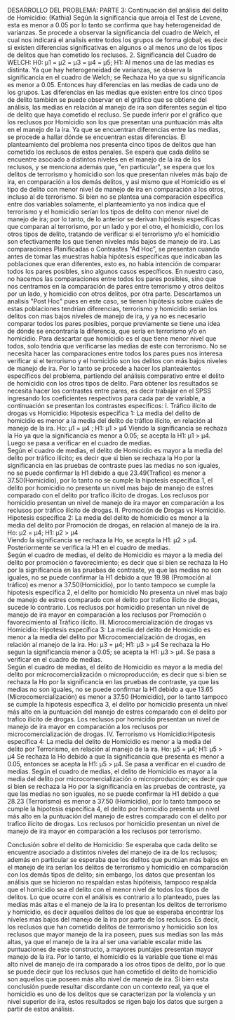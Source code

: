 DESARROLLO DEL PROBLEMA: 
PARTE 3: Continuación del análisis del delito de Homicidio: (Kathia)
Según la significancia que arroja el Test de Levene, esta es menor a 0.05 por lo tanto se confirma que hay heterogeneidad de varianzas.
Se procede a observar la significancia del cuadro de Welch, el cual nos indicará el analisis entre todos los grupos de forma global; es decir si existen diferencias significativas en algunos o al menos uno de los tipos de delitos que han cometido los reclusos.
2. Significancia del Cuadro de WELCH: 
H0:	µ1 = µ2 = µ3 = µ4 = µ5; 
H1:	Al menos una de las medias es distinta.
Ya que hay heterogeneidad de varianzas, se observa la significancia en el cuadro de Welch; se Rechaza Ho ya que su significancia es menor a 0.05. Entonces hay diferencias en las medias de cada uno de los grupos.
Las diferencias en las medias que existen entre los cinco tipos de delito también se puede observar en el gráfico que se obtiene del análisis, las medias en relación al manejo de ira son diferentes según el tipo de delito que haya cometido el recluso. Se puede inferir por el gráfico que los reclusos por Homicidio son los que presentan una puntuación más alta en el manejo de la ira.
Ya que se encuentran diferencias entre las medias, se procede a hallar dónde se encuentran estas diferencias.
El planteamiento del problema nos presenta cinco tipos de delitos que han cometido los reclusos de estos penales. Se espera que cada delito se encuentre asociado a distintos niveles en el manejo de la ira de los reclusos, y se menciona además que, "en particular", se espera que los delitos de terrorismo y homicidio son los que presentan niveles más bajo de ira, en comparación a los demás delitos, y asi mismo que el Homicidio es el tipo de delito con menor nivel de manejo de ira  en comparación a los otros, incluso al de terrorismo.
Si bien no se plantea una comparación específica entre dos variables solamente, el planteamiento ya nos indica que el terrorismo y el homicidio serían los tipos de delito con menor nivel de manejo de ira; por lo tanto, de lo anterior se derivan hipótesis específicas que comparan al terrorismo, por un lado y por el otro, el homicidio, con los otros tipos de delito, tratando de verificar si el terrorismo y/o el homicidio son efectivamente los que tienen niveles más bajos de manejo de ira.
Las comparaciones Planificadas o Contrastes “Ad Hoc”, se presentan cuando antes de tomar las muestras había hipótesis específicas que indicaban las poblaciones que eran diferentes, esto es, no había intención de comparar todos los pares posibles, sino algunos casos específicos. En nuestro caso, no hacemos las comparaciones entre todos los pares posibles, sino que nos centramos en la comparación de pares entre terrorismo y otros delitos por un lado, y homicidio con otros delitos, por otra parte.
Descartamos un analisis "Post Hoc" pues en este caso, se tienen hipótesis sobre cuáles  de estas poblaciones tendrian diferencias, terrorismo y homicidio serian los delitos con mas bajos niveles de manejo de ira, y ya no es necesario comparar todos los pares posibles, porque previamente se tiene una idea de dónde se encontraría la diferencia, que sería en terrorismo y/o en homicidio. Para descartar que homicidio es el que tiene menor nivel que todos, solo tendria que verificarse las medias de este con terrorismo. No se necesita hacer las comparaciones entre todos los pares pues nos interesa verificar si el terrorismo y el homicidio son los delitos con más bajos niveles de manejo de ira.
Por lo tanto se procede a hacer los planteaientos específicos del problema, partiendo del análisis comparativo entre el delito de homicidio con los otros tipos de delito. Para obtener los resultados se necesita hacer los contrastes entre pares, es decir trabajar en el SPSS ingresando los coeficientes respectivos para cada par de variable, a continuación se presentan los contrastes específicos:
I. Tráfico ilícito de drogas vs Homicidio: Hipotesis específica 1: La media del delito de homicidio es menor a la media del delito de tráfico ilícito, en relación al manejo de la ira.
Ho:  µ1 = µ4	;	H1:  µ1 > µ4 
Viendo la significancia se rechaza la Ho ya que la significancia es menor a 0.05; se acepta la H1: µ1 > µ4. Luego se pasa a verificar en el cuadro de medias.	
Según el cuadro de medias, el delito de Homicidio es mayor a la media del delito por tráfico ilícito; es decir que si bien se rechaza la Ho por la significancia en las pruebas de contraste pues las medias no son iguales, no se puede confirmar la H1 debido a que 23.49(Trafico) es menor a 37.50(Homicidio), por lo tanto no se cumple la hipotesis específica 1, el delito por homicidio no presenta un nivel mas bajo de manejo de estres comparado con el delito por trafico ilícito de drogas. Los reclusos por homicidio presentan un nivel de manejo de ira mayor en comparación a los reclusos por tráfico ilícito de drogas.
II. Promoción de Drogas vs Homicidio. Hipotesis específica 2:	La media del delito de homicidio es menor a la media del delito por Promoción de drogas, en relación al manejo de la ira.
Ho:  µ2 = µ4; H1:  µ2 > µ4	
Viendo la significancia se rechaza la Ho, se acepta la H1: µ2 > µ4. Posteriormente se verifica la H1 en el cuadro de medias.	
Según el cuadro de medias, el delito de Homicidio es mayor a la media del delito por promoción o favorecimiento; es decir que si bien se rechaza la Ho por la significancia en las pruebas de contraste, ya que las medias no son iguales, no se puede confirmar la H1 debido a que 19.98 (Promoción al tráfico) es menor a 37.50(Homicidio), por lo tanto tampoco se cumple la hipotesis específica 2, el delito por homicidio No presenta un nivel mas bajo de manejo de estres comparado con el delito por trafico ilícito de drogas, sucede lo contrario. Los reclusos por homicidio presentan un nivel de manejo de ira mayor en comparación a los reclusos por Promoción o favorecimiento al Tráfico ilícito.
III. Microcomercialización de drogas vs Homicidio: Hipotesis específica 3:	La media del delito de Homicidio es menor a la media del delito por Microcomercialización de drogas, en relación al manejo de la ira.
Ho:  µ3 = µ4; H1:  µ3 > µ4
Se rechaza la Ho segun la significancia menor a 0.05; se acepta la H1:  µ3 > µ4. Se pasa a verificar en el cuadro de medias.	
Según el cuadro de medias, el delito de Homicidio es mayor a la media del delito por microcomercialización o microproducción; es decir que si bien se rechaza la Ho por la significancia en las pruebas de contraste, ya que las medias no son iguales, no se puede confirmar la H1 debido a que 13.65 (Microcomercialización) es menor a 37.50 (Homicidio), por lo tanto tampoco se cumple la hipotesis específica 3, el delito por homicidio presenta un nivel más alto en la puntuación del manejo de estres comparado con el delito por trafico ilícito de drogas. Los reclusos por homicidio presentan un nivel de manejo de ira mayor en comparación a los reclusos por microcomercialización de drogas.
IV. Terrorismo vs Homicidio:Hipotesis específica 4:	La media del delito de Homicidio es menor a la media del delito por Terrorismo, en relación al manejo de la ira.
Ho:  µ5 = µ4;  H1:  µ5 > µ4	
Se rechaza la Ho debido a que la significancia que presenta es menor a 0.05, entonces se acepta la H1: µ5 > µ4. Se pasa a verificar en el cuadro de medias.
Según el cuadro de medias, el delito de Homicidio es mayor a la media del delito por microcomercialización o microproducción; es decir que si bien se rechaza la Ho por la significancia en las pruebas de contraste, ya que las medias no son iguales, no se puede confirmar la H1 debido a que 28.23 (Terrorismo) es menor a 37.50 (Homicidio), por lo tanto tampoco se cumple la hipotesis específica 4, el delito por homicidio presenta un nivel más alto en la puntuación del manejo de estres comparado con el delito por trafico ilícito de drogas. Los reclusos por homicidio presentan un nivel de manejo de ira mayor en comparación a los reclusos por terrorismo.

Conclusión sobre el delito de Homicidio:
Se esperaba que cada delito se encuentre asociado a distintos niveles del manejo de ira de los reclusos; además en particular se esperaba que los delitos que puntúan más bajos en el manejo de ira serían los delitos de terrorismo y homicidio en comparación con los demás tipos de delito; sin embargo, los datos que presentan los análisis que se hicieron no respaldan estas hipóteisis, tampoco respalda que el homicidio sea el delito con el menor nivel de todos los tipos de delitos. 
Lo que ocurre con el análisis es contrario a lo planteado, pues las medias más altas e el manejo de la ira lo presentan los delitos de terrorismo y homicidio, es decir aquellos delitos de los que se esperaba encontrar los niveles más bajos del manejo de la ira por parte de los reclusos.
Es decir, los reclusos que han cometido delitos de terrrorismo y homicidio son los reclusos que mayor manejo de la ira poseen, pues sus medias son las más altas, ya que el manejo de la ira al ser una variable escalar mide las puntuaciones de este constructo, a mayores puntajes presentan mayor manejo de la ira.
Por lo tanto, el homicidio es la variable que tiene el más alto nivel de manejo de ira comparado a los otros tipos de delito, por lo que se puede decir que los reclusos que han cometido el delito de homicidio son aquellos que poseen más alto nivel de manejo de ira. Si bien esta conclusión puede resultar discordante con un contexto real, ya que el homicidio es uno de los delitos que se caracterizan por la violencia y un nivel superior de ira, estos resultados se rigen bajo los datos que surgen a partir de estos análisis.
